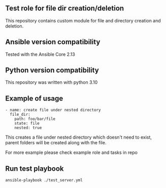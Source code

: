 ## Test role for file dir creation/deletion

This repository contains custom module for file and directory
creation and deletion.

## Ansible version compatibility

Tested with the Ansible Core 2.13

## Python version compatibility

This repository was written with python 3.10

## Example of usage

```
- name: create file under nested directory
  file_dir:
    path: foo/bar/file
    state: file
    nested: true
```

This creates a file under nested directory which doesn't need to
exist, parent folders will be created along with the file.

For more example please check example role and tasks in repo

## Run test playbook

```ansible-playbook ./test_server.yml```
